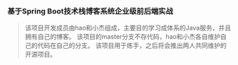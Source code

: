 ### 基于Spring Boot技术栈博客系统企业级前后端实战

>该项目开发成员由hao和小杰组成，主要目的学习成体系的Java服务，并且拥有自己的博客。
>该项目的master分支不存代码，hao和小杰各自维护自己的代码在自己的分支。
>该项目用于练手，之后将会推出两人共同维护的开源项目。
